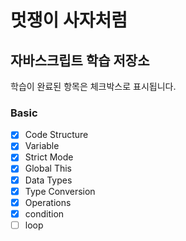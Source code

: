 # 멋쟁이 사자처럼

## 자바스크립트 학습 저장소

학습이 완료된 항목은 체크박스로 표시됩니다.

### Basic

- [x] Code Structure
- [x] Variable
- [x] Strict Mode
- [x] Global This
- [x] Data Types
- [x] Type Conversion
- [x] Operations
- [x] condition
- [ ] loop
